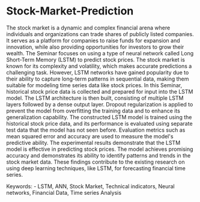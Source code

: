 # Stock-Market-Prediction

The stock market is a dynamic and complex financial arena where individuals and
organizations can trade shares of publicly listed companies. It serves as a platform for
companies to raise funds for expansion and innovation, while also providing opportunities for
investors to grow their wealth. The Seminar focuses on using a type of neural network called
Long Short-Term Memory (LSTM) to predict stock prices. The stock market is known for its
complexity and volatility, which makes accurate predictions a challenging task. However,
LSTM networks have gained popularity due to their ability to capture long-term patterns in
sequential data, making them suitable for modeling time series data like stock prices.
In this Seminar, historical stock price data is collected and prepared for input into the LSTM
model. The LSTM architecture is then built, consisting of multiple LSTM layers followed by
a dense output layer. Dropout regularization is applied to prevent the model from overfitting
the training data and to enhance its generalization capability. The constructed LSTM model is
trained using the historical stock price data, and its performance is evaluated using separate test
data that the model has not seen before. Evaluation metrics such as mean squared error and
accuracy are used to measure the model's predictive ability. The experimental results
demonstrate that the LSTM model is effective in predicting stock prices. The model achieves
promising accuracy and demonstrates its ability to identify patterns and trends in the stock
market data. These findings contribute to the existing research on using deep learning
techniques, like LSTM, for forecasting financial time series.

Keywords: - LSTM, ANN, Stock Market, Technical indicators, Neural networks, Financial
Data, Time series Analysis
